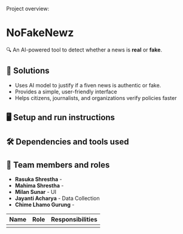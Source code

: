 Project overview: 
# NoFakeNewz 
🔍 An AI-powered tool to detect whether a news is **real** or **fake**.  

## :dart: Solutions
* Uses AI model to justify if a fiven news is authentic or fake.  
* Provides a simple, user-friendly interface
* Helps citizens, journalists, and organizations verify policies faster  

## :desktop_computer:	Setup and run instructions

## :hammer_and_wrench:	Dependencies and tools used

## :busts_in_silhouette:	Team members and roles
- **Rasuka Shrestha** -
- **Mahima Shrestha** -
- **Milan Sunar** - UI
- **Jayanti Acharya** - Data Collection
- **Chime Lhamo Gurung** -

| Name        | Role              | Responsibilities         |
|-------------|-------------------|-------------------------|
|             |                   |                         |


